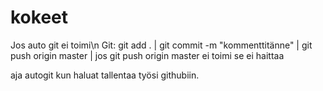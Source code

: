 # kokeet
Jos auto git ei toimi\n
Git:
git add . |
git commit -m "kommenttitänne" |
git push origin master |
jos git push origin master ei toimi se ei haittaa


aja autogit kun haluat tallentaa työsi githubiin.

